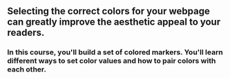 ## Selecting the correct colors for your webpage can greatly improve the aesthetic appeal to your readers.

### In this course, you'll build a set of colored markers. You'll learn different ways to set color values and how to pair colors with each other.